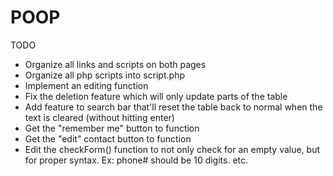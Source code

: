 # POOP
TODO

- Organize all links and scripts on both pages
- Organize all php scripts into script.php
- Implement an editing function
- Fix the deletion feature which will only update parts of the table
- Add feature to search bar that'll reset the table back to normal when the text is cleared (without hitting enter)
- Get the "remember me" button to function
- Get the "edit" contact button to function
- Edit the checkForm() function to not only check for an empty value, but for proper syntax. Ex: phone# should be 10 digits. etc.
